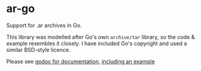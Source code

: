 ar-go
=====

Support for .ar archives in Go.

This library was modelled after Go's own `archive/tar` library, so the code & example resembles it closely. I have included Go's copyright and used a similar BSD-style licence.

Please see [godoc for documentation](http://godoc.org/github.com/laher/argo/ar), [including an example](http://godoc.org/github.com/laher/argo/ar#example-package)
